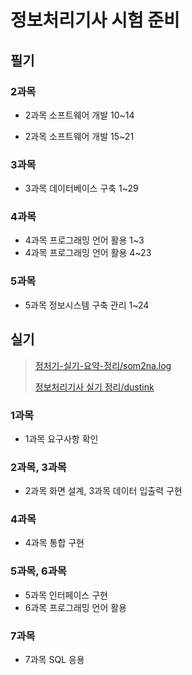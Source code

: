 # 정보처리기사 시험 준비

## 필기

### 2과목

- 2과목 소프트웨어 개발 10~14

- 2과목 소프트웨어 개발 15~21

### 3과목

- 3과목 데이터베이스 구축 1~29

### 4과목

- 4과목 프로그래밍 언어 활용 1~3
- 4과목 프로그래밍 언어 활용 4~23

### 5과목

- 5과목 정보시스템 구축 관리 1~24

## 실기

> [정처기-실기-요약-정리/som2na.log](https://velog.io/@dlsdk2526/%EC%A0%95%EC%B2%98%EA%B8%B0-%EC%8B%A4%EA%B8%B0-%EC%9A%94%EC%95%BD-1-%EC%9A%94%EA%B5%AC%EC%82%AC%ED%95%AD-%ED%99%95%EC%9D%B8)
>
> [정보처리기사 실기 정리/dustink](https://dustink.tistory.com/149)

### 1과목

- 1과목 요구사항 확인


### 2과목, 3과목

- 2과목 화면 설계, 3과목 데이터 입출력 구현

### 4과목

- 4과목 통합 구현

### 5과목, 6과목

- 5과목 인터페이스 구현
- 6과목 프로그래밍 언어 활용

### 7과목

- 7과목 SQL 응용

